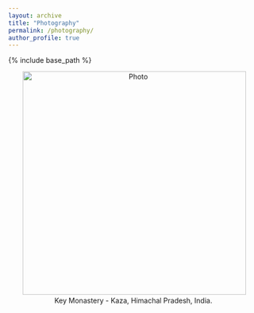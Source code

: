 ```yaml
---
layout: archive
title: "Photography"
permalink: /photography/
author_profile: true
---
```


{% include base_path %}

<p align="center">
  <img src="https://adityakuppa26.github.io/images/keymonastery.JPG?raw=true" alt="Photo" style="width: 450px;"/> 
 <br/>
 Key Monastery - Kaza, Himachal Pradesh, India.
</p>

